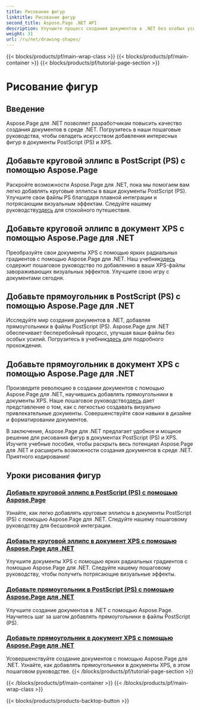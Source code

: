 ```yaml
---
title: Рисование фигур
linktitle: Рисование фигур
second_title: Aspose.Page .NET API
description: Улучшите процесс создания документов в .NET без особых усилий! Изучите пошаговые руководства по добавлению кругов, эллипсов и прямоугольников в PostScript (PS) с помощью Aspose.Page .NET.
weight: 31
url: /ru/net/drawing-shapes/
---
```


{{< blocks/products/pf/main-wrap-class >}}
{{< blocks/products/pf/main-container >}}
{{< blocks/products/pf/tutorial-page-section >}}

# Рисование фигур

## Введение

Aspose.Page для .NET позволяет разработчикам повысить качество создания документов в среде .NET. Погрузитесь в наши пошаговые руководства, чтобы овладеть искусством добавления интересных фигур в документы PostScript (PS) и XPS.

## Добавьте круговой эллипс в PostScript (PS) с помощью Aspose.Page
Раскройте возможности Aspose.Page для .NET, пока мы помогаем вам легко добавлять круговые эллипсы в ваши документы PostScript (PS). Улучшите свои файлы PS благодаря плавной интеграции и потрясающим визуальным эффектам. Следуйте нашему руководству[здесь](./add-circle-ellipse-to-postscript-ps/) для спокойного путешествия.

## Добавьте круговой эллипс в документ XPS с помощью Aspose.Page для .NET
 Преобразуйте свои документы XPS с помощью ярких радиальных градиентов с помощью Aspose.Page для .NET. Наш учебник[здесь](./add-circle-ellipse-to-xps-document/) содержит пошаговое руководство по добавлению в ваши XPS-файлы завораживающих визуальных эффектов. Улучшите свою игру с документами сегодня.

## Добавьте прямоугольник в PostScript (PS) с помощью Aspose.Page для .NET
 Исследуйте мир создания документов в .NET, добавляя прямоугольники в файлы PostScript (PS). Aspose.Page для .NET обеспечивает бесперебойный процесс, улучшая ваши файлы без особых усилий. Погрузитесь в учебник[здесь](./add-rectangle-to-postscript-ps/) для подробного прохождения.

## Добавьте прямоугольник в документ XPS с помощью Aspose.Page для .NET
Произведите революцию в создании документов с помощью Aspose.Page для .NET, научившись добавлять прямоугольники в документы XPS. Наше пошаговое руководство[здесь](./add-rectangle-to-xps-document/) дает представление о том, как с легкостью создавать визуально привлекательные документы. Совершенствуйте свои навыки в дизайне и форматировании документов.

В заключение, Aspose.Page для .NET предлагает удобное и мощное решение для рисования фигур в документах PostScript (PS) и XPS. Изучите учебные пособия, чтобы раскрыть весь потенциал Aspose.Page для .NET и расширить возможности создания документов в среде .NET. Приятного кодирования!
## Уроки рисования фигур
### [Добавьте круговой эллипс в PostScript (PS) с помощью Aspose.Page](./add-circle-ellipse-to-postscript-ps/)
Узнайте, как легко добавлять круговые эллипсы в документы PostScript (PS) с помощью Aspose.Page для .NET. Следуйте нашему пошаговому руководству для бесшовной интеграции.
### [Добавьте круговой эллипс в документ XPS с помощью Aspose.Page для .NET](./add-circle-ellipse-to-xps-document/)
Улучшите документы XPS с помощью ярких радиальных градиентов с помощью Aspose.Page для .NET. Следуйте нашему пошаговому руководству, чтобы получить потрясающие визуальные эффекты.
### [Добавьте прямоугольник в PostScript (PS) с помощью Aspose.Page для .NET](./add-rectangle-to-postscript-ps/)
Улучшите создание документов в .NET с помощью Aspose.Page. Научитесь шаг за шагом добавлять прямоугольники в файлы PostScript (PS).
### [Добавьте прямоугольник в документ XPS с помощью Aspose.Page для .NET](./add-rectangle-to-xps-document/)
Усовершенствуйте создание документов с помощью Aspose.Page для .NET. Узнайте, как добавлять прямоугольники в документы XPS, в этом пошаговом руководстве.
{{< /blocks/products/pf/tutorial-page-section >}}

{{< /blocks/products/pf/main-container >}}
{{< /blocks/products/pf/main-wrap-class >}}

{{< blocks/products/products-backtop-button >}}
